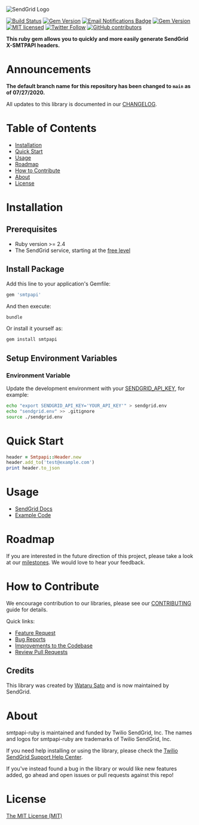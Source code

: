 ![SendGrid Logo](https://uiux.s3.amazonaws.com/2016-logos/email-logo%402x.png)

[![Build Status](https://travis-ci.org/sendgrid/smtpapi-ruby.svg?branch=main)](https://travis-ci.org/SendGrid/smtpapi-ruby)
[![Gem Version](https://badge.fury.io/rb/smtpapi.svg)](https://badge.fury.io/rb/smtpapi)
[![Email Notifications Badge](https://dx.sendgrid.com/badge/ruby)](https://dx.sendgrid.com/newsletter/ruby)
[![Gem Version](https://badge.fury.io/rb/sendgrid-ruby.svg)](https://badge.fury.io/rb/sendgrid-ruby)
[![MIT licensed](https://img.shields.io/badge/license-MIT-blue.svg)](./LICENSE.md)
[![Twitter Follow](https://img.shields.io/twitter/follow/sendgrid.svg?style=social&label=Follow)](https://twitter.com/sendgrid)
[![GitHub contributors](https://img.shields.io/github/contributors/sendgrid/smtpapi-ruby.svg)](https://github.com/sendgrid/smtpapi-ruby/graphs/contributors)

**This ruby gem allows you to quickly and more easily generate SendGrid X-SMTPAPI headers.**

# Announcements
**The default branch name for this repository has been changed to `main` as of 07/27/2020.**

All updates to this library is documented in our [CHANGELOG](https://github.com/sendgrid/smtpapi-ruby/blob/HEAD/CHANGELOG.md).

# Table of Contents
- [Installation](#installation)
- [Quick Start](#quick-start)
- [Usage](#usage)
- [Roadmap](#roadmap)
- [How to Contribute](#contribute)
- [About](#about)
- [License](#license)

<a name="installation"></a>
# Installation

## Prerequisites

- Ruby version >= 2.4
- The SendGrid service, starting at the [free level](https://sendgrid.com/free?source=smtpapi-ruby)

## Install Package

Add this line to your application's Gemfile:

```bash
gem 'smtpapi'
```

And then execute:

```bash
bundle
```

Or install it yourself as:

```bash
gem install smtpapi
```

## Setup Environment Variables

### Environment Variable

Update the development environment with your [SENDGRID_API_KEY](https://app.sendgrid.com/settings/api_keys), for example:

```bash
echo "export SENDGRID_API_KEY='YOUR_API_KEY'" > sendgrid.env
echo "sendgrid.env" >> .gitignore
source ./sendgrid.env
```

<a name="quick-start"></a>
# Quick Start

```ruby
header = Smtpapi::Header.new
header.add_to('test@example.com')
print header.to_json
```

<a name="usage"></a>
# Usage

- [SendGrid Docs](https://sendgrid.com/docs/API_Reference/SMTP_API/index.html)
- [Example Code](https://github.com/sendgrid/smtpapi-ruby/blob/HEAD/examples)

<a name="roadmap"></a>
# Roadmap

If you are interested in the future direction of this project, please take a look at our [milestones](https://github.com/sendgrid/smtpapi-ruby/milestones). We would love to hear your feedback.

<a name="contribute"></a>
# How to Contribute

We encourage contribution to our libraries, please see our [CONTRIBUTING](https://github.com/sendgrid/smtpapi-ruby/blob/HEAD/CONTRIBUTING.md) guide for details.

Quick links:

- [Feature Request](https://github.com/sendgrid/smtpapi-ruby/blob/HEAD/CONTRIBUTING.md#feature_request)
- [Bug Reports](https://github.com/sendgrid/smtpapi-ruby/blob/HEAD/CONTRIBUTING.md#submit_a_bug_report)
- [Improvements to the Codebase](https://github.com/sendgrid/smtpapi-ruby/blob/HEAD/CONTRIBUTING.md#improvements_to_the_codebase)
- [Review Pull Requests](https://github.com/sendgrid/smtpapi-ruby/blob/HEAD/CONTRIBUTING.md#code-reviews)

## Credits

This library was created by [Wataru Sato](https://github.com/awwa) and is now maintained by SendGrid.

<a name="about"></a>
# About

smtpapi-ruby is maintained and funded by Twilio SendGrid, Inc. The names and logos for smtpapi-ruby are trademarks of Twilio SendGrid, Inc.

If you need help installing or using the library, please check the [Twilio SendGrid Support Help Center](https://support.sendgrid.com).

If you've instead found a bug in the library or would like new features added, go ahead and open issues or pull requests against this repo!

<a name="license"></a>
# License

[The MIT License (MIT)](LICENSE.md)
